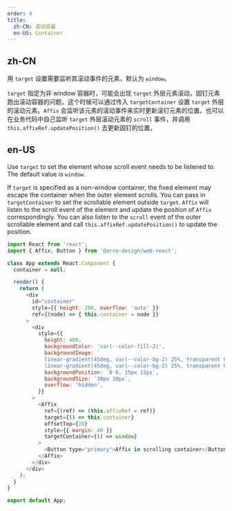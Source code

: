 ```yaml
---
order: 4
title:
  zh-CN: 滚动容器
  en-US: Container
---
```


## zh-CN

用 `target` 设置需要监听其滚动事件的元素，默认为 `window`。

`target` 指定为非 window 容器时，可能会出现 `target` 外层元素滚动，固钉元素跑出滚动容器的问题。这个时候可以通过传入 `targetContainer` 设置 `target` 外层的滚动元素。`Affix` 会监听该元素的滚动事件来实时更新滚钉元素的位置。也可以在业务代码中自己监听 `target` 外层滚动元素的 `scroll` 事件，并调用 `this.affixRef.updatePosition()` 去更新固钉的位置。

## en-US

Use `target` to set the element whose scroll event needs to be listened to. The default value is `window`.

If `target` is specified as a non-window container, the fixed element may escape the container when the outer element scrolls. You can pass in `targetContainer` to set the scrollable element outside `target`. `Affix` will listen to the scroll event of the element and update the position of `Affix` correspondingly. You can also listen to the `scroll` event of the outer scrollable element and call `this.affixRef.updatePosition()` to update the position.

```js
import React from 'react';
import { Affix, Button } from '@arco-design/web-react';

class App extends React.Component {
  container = null;

  render() {
    return (
      <div
        id="container"
        style={{ height: 200, overflow: 'auto' }}
        ref={(node) => { this.container = node }}
      >
        <div
          style={{
            height: 400,
            backgroundColor: 'var(--color-fill-2)',
            backgroundImage: `
            linear-gradient(45deg, var(--color-bg-2) 25%, transparent 0, transparent 75%, var(--color-bg-2) 0),
            linear-gradient(45deg, var(--color-bg-2) 25%, transparent 0, transparent 75%, var(--color-bg-2) 0)`,
            backgroundPosition: `0 0, 15px 15px`,
            backgroundSize: `30px 30px`,
            overflow: 'hidden',
          }}
        >
          <Affix
            ref={(ref) => (this.affixRef = ref)}
            target={() => this.container}
            offsetTop={20}
            style={{ margin: 40 }}
            targetContainer={() => window}
          >
            <Button type="primary">Affix in scrolling container</Button>
          </Affix>
        </div>
      </div>
    );
  }
}

export default App;
```
